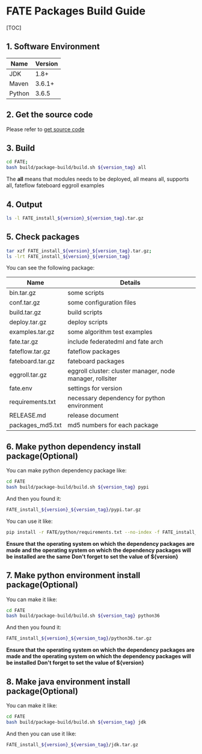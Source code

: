 # FATE Packages Build Guide

[TOC]

## 1. Software Environment

| Name   | Version |
| ------ | ------- |
| JDK    | 1.8+    |
| Maven  | 3.6.1+  |
| Python | 3.6.5   |

## 2. Get the source code

Please refer to [get source code](../common/get_source_code.md)

## 3. Build

```bash
cd FATE;
bash build/package-build/build.sh ${version_tag} all
```

The **all** means that modules needs to be deployed, all means all, supports all, fateflow fateboard eggroll examples

## 4. Output

```bash
ls -l FATE_install_${version}_${version_tag}.tar.gz
```

## 5. Check packages

```bash
tar xzf FATE_install_${version}_${version_tag}.tar.gz;
ls -lrt FATE_install_${version}_${version_tag}
```

You can see the following package:

| Name             | Details                                                   |
| ---------------- | --------------------------------------------------------- |
| bin.tar.gz       | some scripts                                              |
| conf.tar.gz      | some configuration files                                  |
| build.tar.gz     | build scripts                                             |
| deploy.tar.gz    | deploy scripts                                            |
| examples.tar.gz  | some algorithm test examples                              |
| fate.tar.gz      | include federatedml and fate arch                         |
| fateflow.tar.gz  | fateflow packages                                         |
| fateboard.tar.gz | fateboard packages                                        |
| eggroll.tar.gz   | eggroll cluster: cluster manager, node manager, rollsiter |
| fate.env         | settings for version                                      |
| requirements.txt | necessary dependency for python environment               |
| RELEASE.md       | release document                                          |
| packages_md5.txt | md5 numbers for each package                              |

## 6. Make python dependency install package(Optional)

You can make python dependency package like:

```bash
cd FATE
bash build/package-build/build.sh ${version_tag} pypi
```

And then you found it:

```bash
FATE_install_${version}_${version_tag}/pypi.tar.gz
```

You can use it like:

```bash
pip install -r FATE/python/requirements.txt --no-index -f FATE_install_${version}_${version_tag}/pypi
```

**Ensure that the operating system on which the dependency packages are made and the operating system on which the dependency packages will be installed are the same**
**Don't forget to set the value of ${version}**

## 7. Make python environment install package(Optional)

You can make it like:

```bash
cd FATE
bash build/package-build/build.sh ${version_tag} python36
```

And then you found it:

```bash
FATE_install_${version}_${version_tag}/python36.tar.gz
```

**Ensure that the operating system on which the dependency packages are made and the operating system on which the dependency packages will be installed**
**Don't forget to set the value of ${version}**

## 8. Make java environment install package(Optional)

You can make it like:

```bash
cd FATE
bash build/package-build/build.sh ${version_tag} jdk
```

And then you can use it like:

```bash
FATE_install_${version}_${version_tag}/jdk.tar.gz
```
